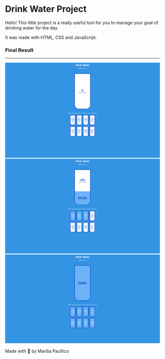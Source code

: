 <h1> Drink Water Project </h1>

<p> Hello! This little project is a really useful tool for you to manage your goal of drinking water for the day. </p>

<p> It was made with HTML, CSS and JavaScript. </p>

<h3> Final Result </h3> <hr/>

<img src="img/initial-state.png">
<img src="img/while-drinking.png">
<img src="img/full-glass.png">

<p> Made with 💖 by Marília Pacífico </p>
